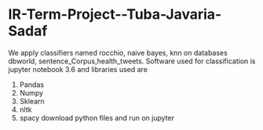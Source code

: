 # IR-Term-Project--Tuba-Javaria-Sadaf
We apply classifiers named rocchio, naive bayes, knn on databases dbworld, sentence_Corpus,health_tweets. 
Software used for classification is jupyter notebook 3.6 and libraries used are 
1) Pandas
2) Numpy
3) Sklearn
4) nltk
5) spacy
download python files and run on jupyter
